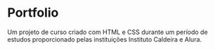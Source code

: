 # Portfolio
Um projeto de curso criado com HTML e CSS durante um período de estudos proporcionado pelas instituições Instituto Caldeira e Alura.
